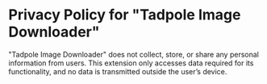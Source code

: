 # Privacy Policy for "Tadpole Image Downloader"

"Tadpole Image Downloader" does not collect, store, or share any personal information from users. This extension only accesses data required for its functionality, and no data is transmitted outside the user’s device.
